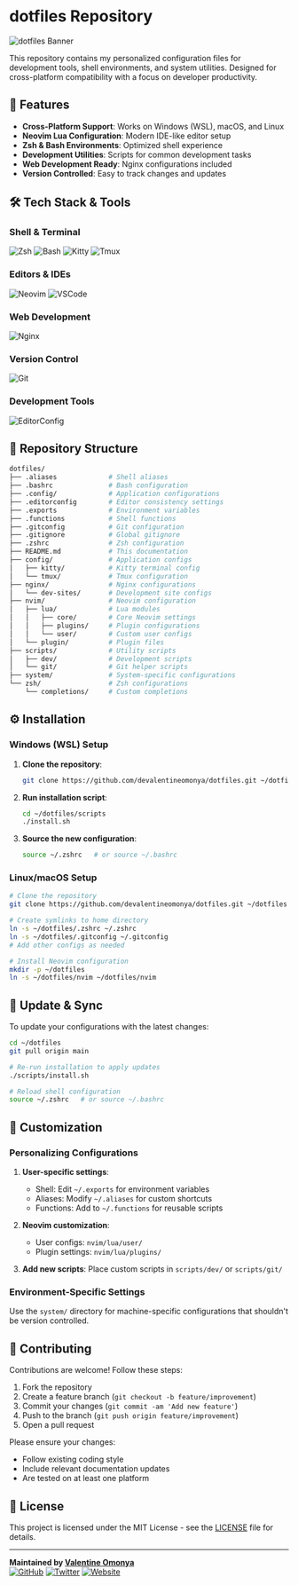 # dotfiles Repository

![dotfiles Banner](https://placehold.co/1200x400/111827/FFFFFF?text=Productivity+Optimized+dotfiles)

This repository contains my personalized configuration files for development tools, shell environments, and system utilities. Designed for cross-platform compatibility with a focus on developer productivity.

## 🚀 Features

- **Cross-Platform Support**: Works on Windows (WSL), macOS, and Linux
- **Neovim Lua Configuration**: Modern IDE-like editor setup
- **Zsh & Bash Environments**: Optimized shell experience
- **Development Utilities**: Scripts for common development tasks
- **Web Development Ready**: Nginx configurations included
- **Version Controlled**: Easy to track changes and updates

## 🛠️ Tech Stack & Tools

### Shell & Terminal
![Zsh](https://img.shields.io/badge/Shell-Zsh-4EAA25?logo=gnu-bash&logoColor=white)
![Bash](https://img.shields.io/badge/Shell-Bash-4EAA25?logo=gnu-bash&logoColor=white)
![Kitty](https://img.shields.io/badge/Terminal-Kitty-000000?logo=kitty&logoColor=white)
![Tmux](https://img.shields.io/badge/Terminal_Multiplexer-Tmux-1BB91F?logo=tmux&logoColor=white)

### Editors & IDEs
![Neovim](https://img.shields.io/badge/Editor-Neovim-57A143?logo=neovim&logoColor=white)
![VSCode](https://img.shields.io/badge/Editor-VSCode-007ACC?logo=visual-studio-code&logoColor=white)

### Web Development
![Nginx](https://img.shields.io/badge/Web_Server-Nginx-009639?logo=nginx&logoColor=white)

### Version Control
![Git](https://img.shields.io/badge/VCS-Git-F05032?logo=git&logoColor=white)

### Development Tools
![EditorConfig](https://img.shields.io/badge/Standard-EditorConfig-FEFEFE?logo=editorconfig&logoColor=black)

## 📁 Repository Structure

```bash
dotfiles/
├── .aliases             # Shell aliases
├── .bashrc              # Bash configuration
├── .config/             # Application configurations
├── .editorconfig        # Editor consistency settings
├── .exports             # Environment variables
├── .functions           # Shell functions
├── .gitconfig           # Git configuration
├── .gitignore           # Global gitignore
├── .zshrc               # Zsh configuration
├── README.md            # This documentation
├── config/              # Application configs
│   ├── kitty/           # Kitty terminal config
│   └── tmux/            # Tmux configuration
├── nginx/               # Nginx configurations
│   └── dev-sites/       # Development site configs
├── nvim/                # Neovim configuration
│   ├── lua/             # Lua modules
│   │   ├── core/        # Core Neovim settings
│   │   ├── plugins/     # Plugin configurations
│   │   └── user/        # Custom user configs
│   └── plugin/          # Plugin files
├── scripts/             # Utility scripts
│   ├── dev/             # Development scripts
│   └── git/             # Git helper scripts
├── system/              # System-specific configurations
└── zsh/                 # Zsh configurations
    └── completions/     # Custom completions
```

## ⚙️ Installation

### Windows (WSL) Setup

1. **Clone the repository**:
   ```bash
   git clone https://github.com/devalentineomonya/dotfiles.git ~/dotfiles
   ```

2. **Run installation script**:
   ```bash
   cd ~/dotfiles/scripts
   ./install.sh
   ```

3. **Source the new configuration**:
   ```bash
   source ~/.zshrc   # or source ~/.bashrc
   ```

### Linux/macOS Setup

```bash
# Clone the repository
git clone https://github.com/devalentineomonya/dotfiles.git ~/dotfiles

# Create symlinks to home directory
ln -s ~/dotfiles/.zshrc ~/.zshrc
ln -s ~/dotfiles/.gitconfig ~/.gitconfig
# Add other configs as needed

# Install Neovim configuration
mkdir -p ~/dotfiles
ln -s ~/dotfiles/nvim ~/dotfiles/nvim
```

## 🔄 Update & Sync

To update your configurations with the latest changes:

```bash
cd ~/dotfiles
git pull origin main

# Re-run installation to apply updates
./scripts/install.sh

# Reload shell configuration
source ~/.zshrc   # or source ~/.bashrc
```

## 🎨 Customization

### Personalizing Configurations

1. **User-specific settings**:
   - Shell: Edit `~/.exports` for environment variables
   - Aliases: Modify `~/.aliases` for custom shortcuts
   - Functions: Add to `~/.functions` for reusable scripts

2. **Neovim customization**:
   - User configs: `nvim/lua/user/`
   - Plugin settings: `nvim/lua/plugins/`

3. **Add new scripts**:
   Place custom scripts in `scripts/dev/` or `scripts/git/`

### Environment-Specific Settings

Use the `system/` directory for machine-specific configurations that shouldn't be version controlled.

## 🤝 Contributing

Contributions are welcome! Follow these steps:

1. Fork the repository
2. Create a feature branch (`git checkout -b feature/improvement`)
3. Commit your changes (`git commit -am 'Add new feature'`)
4. Push to the branch (`git push origin feature/improvement`)
5. Open a pull request

Please ensure your changes:
- Follow existing coding style
- Include relevant documentation updates
- Are tested on at least one platform

## 📜 License

This project is licensed under the MIT License - see the [LICENSE](LICENSE) file for details.

---

**Maintained by [Valentine Omonya](https://github.com/devalentineomonya)**  
[![GitHub](https://img.shields.io/badge/GitHub-Profile-181717?logo=github)](https://github.com/devalentineomonya)
[![Twitter](https://img.shields.io/badge/Twitter-Follow-1DA1F2?logo=twitter)](https://x.com/devalentine_)
[![Website](https://img.shields.io/badge/Website-Portfolio-FF7139?logo=react)](https://devalentine.me)
